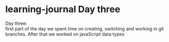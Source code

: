 # learning-journal Day three

Day three:  
first part of the day we spent time on creating, switching and working in git branches.
After that we worked on javaScript data types
